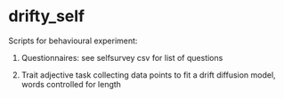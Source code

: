 # drifty_self

Scripts for behavioural experiment:

1) Questionnaires: see selfsurvey csv for list of questions

2) Trait adjective task collecting data points to fit a drift diffusion model, words controlled for length
